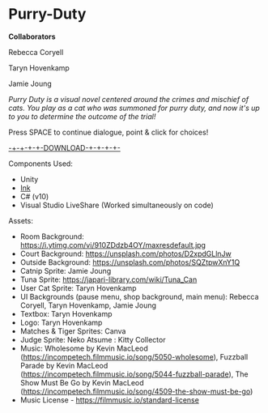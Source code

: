 # Purry-Duty

**Collaborators**

Rebecca Coryell

Taryn Hovenkamp

Jamie Joung


*Purry Duty is a visual novel centered around the crimes and mischief of cats. You play as a cat who was summoned for purry duty, and now it's up to you to determine the outcome of the trial!*
 
Press SPACE to continue dialogue, point & click for choices! 

[-+-+-+-+-DOWNLOAD-+-+-+-+-](https://drive.google.com/file/d/1VeVmlvyU1XpFyrycOL7MGbtGnaYy5-i9/view?usp=sharing)


Components Used:
* Unity
* [Ink](https://www.inklestudios.com/ink/)
* C# (v10)
* Visual Studio LiveShare (Worked simultaneously on code)


Assets:
* Room Background: https://i.ytimg.com/vi/910ZDdzb4OY/maxresdefault.jpg
* Court Background: https://unsplash.com/photos/D2xpdGLlnJw
* Outside Background: https://unsplash.com/photos/SQZtpwXnY1Q
* Catnip Sprite: Jamie Joung
* Tuna Sprite: https://japari-library.com/wiki/Tuna_Can
* User Cat Sprite: Taryn Hovenkamp
* UI Backgrounds (pause menu, shop background, main menu): Rebecca Coryell, Taryn Hovenkamp, Jamie Joung
* Textbox: Taryn Hovenkamp
* Logo: Taryn Hovenkamp
* Matches & Tiger Sprites: Canva
* Judge Sprite: Neko Atsume : Kitty Collector
* Music: Wholesome by Kevin MacLeod (https://incompetech.filmmusic.io/song/5050-wholesome), Fuzzball Parade by Kevin MacLeod (https://incompetech.filmmusic.io/song/5044-fuzzball-parade), The Show Must Be Go by Kevin MacLeod (https://incompetech.filmmusic.io/song/4509-the-show-must-be-go)
* Music License - https://filmmusic.io/standard-license
